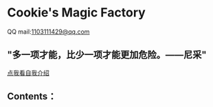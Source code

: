 ﻿# Cookie's Magic Factory
QQ mail:1103111429@qq.com

## "多一项才能，比少一项才能更加危险。——尼采"

[点我看自我介绍](https://billcookie0929.github.io/test.html)

## Contents：
